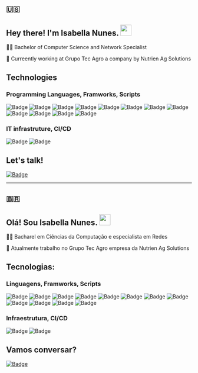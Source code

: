 ## 🇺🇸

## Hey there! I'm Isabella Nunes. <img src="https://raw.githubusercontent.com/MartinHeinz/MartinHeinz/master/wave.gif" width="30px">

👩‍💻 Bachelor of Computer Science and Network Specialist

🌱 Curreently working at Grupo Tec Agro a company by Nutrien Ag Solutions

## Technologies

### Programming Languages, Framworks, Scripts

![Badge](https://img.shields.io/static/v1?label=&message=Python&color=yellow&style=flat-square&logo=python&logoColor=white)
![Badge](https://img.shields.io/static/v1?label=&message=Django&color=brown&style=flat-square&logo=Django&logoColor=white)
![Badge](https://img.shields.io/static/v1?label=&message=HTML&color=red&style=flat-square&logo=HTML5&logoColor=white)
![Badge](https://img.shields.io/static/v1?label=&message=CSS3&color=blue&style=flat-square&logo=CSS3&logoColor=white)
![Badge](https://img.shields.io/static/v1?label=&message=JavaScript&color=yellow&style=flat-square&logo=JavaScript&logoColor=white)
![Badge](https://img.shields.io/static/v1?label=&message=TypeScript&color=DarkCyan&style=flat-square&logo=TypeScript&logoColor=white)
![Badge](https://img.shields.io/static/v1?label=&message=Node.js&color=green&style=flat-square&logo=Node.js&logoColor=white)
![Badge](https://img.shields.io/static/v1?label=&message=Java&color=red&style=flat-square&logo=Java&logoColor=white)
![Badge](https://img.shields.io/static/v1?label=&message=PHP&color=gray&style=flat-square&logo=PHP&logoColor=white)
![Badge](https://img.shields.io/static/v1?label=&message=React&color=blue&style=flat-square&logo=React&logoColor=white)
![Badge](https://img.shields.io/static/v1?label=&message=ReactNative&color=DarkOrange&style=flat-square&logo=React&logoColor=white)
![Badge](https://img.shields.io/static/v1?label=&message=Lua&color=MidnightBlue&style=flat-square&logo=Lua&logoColor=white)

### IT infrastruture, CI/CD

![Badge](https://img.shields.io/static/v1?label=&message=Docker&color=blue&style=flat-square&logo=Docker&logoColor=white)
![Badge](https://img.shields.io/static/v1?label=&message=Linux&color=DarkOrange&style=flat-square&logo=Linux&logoColor=white)

## Let's talk!

[![Badge](https://img.shields.io/static/v1?label=&message=LinkedIn&color=blue&style=flat-square&logo=LinkedIn&logoColor=white)](https://www.linkedin.com/in/isabellanunes/)

***

## 🇧🇷

## Olá! Sou Isabella Nunes. <img src="https://raw.githubusercontent.com/MartinHeinz/MartinHeinz/master/wave.gif" width="30px">

👩‍💻 Bacharel em Ciências da Computação e especialista em Redes

🌱 Atualmente trabalho no Grupo Tec Agro empresa da Nutrien Ag Solutions

## Tecnologias:

### Linguagens, Framworks, Scripts

![Badge](https://img.shields.io/static/v1?label=&message=Python&color=yellow&style=flat-square&logo=python&logoColor=white)
![Badge](https://img.shields.io/static/v1?label=&message=Django&color=brown&style=flat-square&logo=Django&logoColor=white)
![Badge](https://img.shields.io/static/v1?label=&message=HTML&color=red&style=flat-square&logo=HTML5&logoColor=white)
![Badge](https://img.shields.io/static/v1?label=&message=CSS3&color=blue&style=flat-square&logo=CSS3&logoColor=white)
![Badge](https://img.shields.io/static/v1?label=&message=JavaScript&color=yellow&style=flat-square&logo=JavaScript&logoColor=white)
![Badge](https://img.shields.io/static/v1?label=&message=TypeScript&color=DarkCyan&style=flat-square&logo=TypeScript&logoColor=white)
![Badge](https://img.shields.io/static/v1?label=&message=Node.js&color=green&style=flat-square&logo=Node.js&logoColor=white)
![Badge](https://img.shields.io/static/v1?label=&message=Java&color=red&style=flat-square&logo=Java&logoColor=white)
![Badge](https://img.shields.io/static/v1?label=&message=PHP&color=gray&style=flat-square&logo=PHP&logoColor=white)
![Badge](https://img.shields.io/static/v1?label=&message=React&color=blue&style=flat-square&logo=React&logoColor=white)
![Badge](https://img.shields.io/static/v1?label=&message=ReactNative&color=DarkOrange&style=flat-square&logo=React&logoColor=white)
![Badge](https://img.shields.io/static/v1?label=&message=Lua&color=MidnightBlue&style=flat-square&logo=Lua&logoColor=white)

### Infraestrutura, CI/CD

![Badge](https://img.shields.io/static/v1?label=&message=Docker&color=blue&style=flat-square&logo=Docker&logoColor=white)
![Badge](https://img.shields.io/static/v1?label=&message=Linux&color=DarkOrange&style=flat-square&logo=Linux&logoColor=white)

## Vamos conversar?

[![Badge](https://img.shields.io/static/v1?label=&message=LinkedIn&color=blue&style=flat-square&logo=LinkedIn&logoColor=white)](https://www.linkedin.com/in/isabellanunes/)